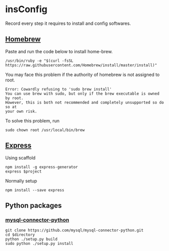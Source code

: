 # insConfig
Record every step it requires to install and config softwares.

## [Homebrew](http://brew.sh/)

Paste and run the code below to install home-brew.

```shell
/usr/bin/ruby -e "$(curl -fsSL https://raw.githubusercontent.com/Homebrew/install/master/install)"
```

You may face this problem if the authority of homebrew is not assigned to root.

```shell
Error: Cowardly refusing to 'sudo brew install'
You can use brew with sudo, but only if the brew executable is owned by root.
However, this is both not recommended and completely unsupported so do so at
your own risk.
```

To solve this problem, run

```shell
sudo chown root /usr/local/bin/brew
```

## [Express](https://expressjs.com)

Using scaffold

```shell
npm install -g express-generator
express $project
```

Normally setup

```shell
npm install --save express
```

## Python packages

### [mysql-connector-python](https://github.com/mysql/mysql-connector-python/blob/master/setup.py)

```shell
git clone https://github.com/mysql/mysql-connector-python.git
cd $directory
python ./setup.py build
sudo python ./setup.py install
```

